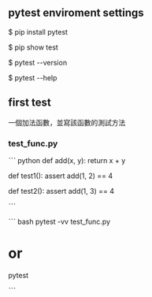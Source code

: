 ## pytest enviroment settings
$ pip install pytest

$ pip show test

$ pytest --version

$ pytest --help

## first test
一個加法函數，並寫該函數的測試方法

### test_func.py
ˋˋˋ python
def add(x, y):
    return x + y

def test1():
    assert add(1, 2) == 4

def test2():
    assert add(1, 3) == 4

ˋˋˋ



ˋˋˋ bash
pytest -vv test_func.py
# or
pytest

ˋˋˋ
